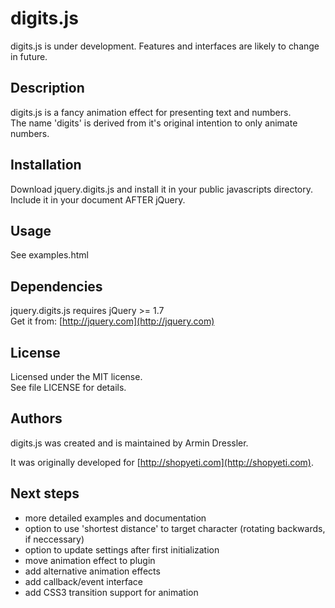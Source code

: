 # digits.js

digits.js is under development. Features and interfaces are likely to change in future.

## Description

digits.js is a fancy animation effect for presenting text and numbers.  
The name 'digits' is derived from it's original intention to only animate numbers.

## Installation

Download jquery.digits.js and install it in your public javascripts directory.  
Include it in your document AFTER jQuery.

## Usage

See examples.html

## Dependencies

jquery.digits.js requires jQuery >= 1.7  
Get it from: [http://jquery.com](http://jquery.com)

## License

Licensed under the MIT license.  
See file LICENSE for details.

## Authors

digits.js was created and is maintained by Armin Dressler.

It was originally developed for [http://shopyeti.com](http://shopyeti.com).

## Next steps

- more detailed examples and documentation
- option to use 'shortest distance' to target character (rotating backwards, if neccessary)
- option to update settings after first initialization
- move animation effect to plugin
- add alternative animation effects
- add callback/event interface
- add CSS3 transition support for animation
